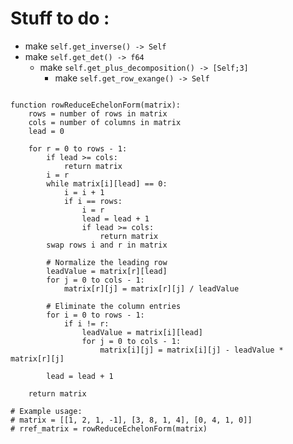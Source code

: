 # Stuff to do :

- make `self.get_inverse() -> Self`
- make `self.get_det() -> f64`
    - make `self.get_plus_decomposition() -> [Self;3]`
        - make `self.get_row_exange() -> Self`



```pseudo

function rowReduceEchelonForm(matrix):
    rows = number of rows in matrix
    cols = number of columns in matrix
    lead = 0

    for r = 0 to rows - 1:
        if lead >= cols:
            return matrix
        i = r
        while matrix[i][lead] == 0:
            i = i + 1
            if i == rows:
                i = r
                lead = lead + 1
                if lead >= cols:
                    return matrix
        swap rows i and r in matrix

        # Normalize the leading row
        leadValue = matrix[r][lead]
        for j = 0 to cols - 1:
            matrix[r][j] = matrix[r][j] / leadValue

        # Eliminate the column entries
        for i = 0 to rows - 1:
            if i != r:
                leadValue = matrix[i][lead]
                for j = 0 to cols - 1:
                    matrix[i][j] = matrix[i][j] - leadValue * matrix[r][j]
        
        lead = lead + 1

    return matrix

# Example usage:
# matrix = [[1, 2, 1, -1], [3, 8, 1, 4], [0, 4, 1, 0]]
# rref_matrix = rowReduceEchelonForm(matrix)

```